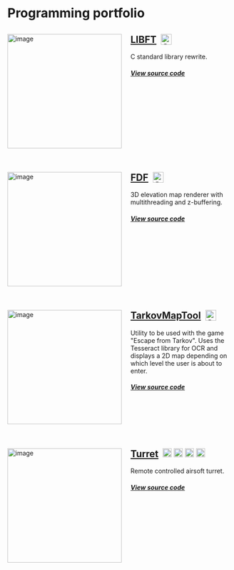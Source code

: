 # Programming portfolio

<!--- Rewrite this sentence --> 



<div markdown="1" style="width:500px;height:280px;">
<img width="256" src="https://user-images.githubusercontent.com/45420297/182574902-c7c08034-f896-4d81-b11a-47135c7229fb.png" alt="image" style="float: left; margin-right: 20px">

## [LIBFT](https://github.com/oskarikinnunen/libft/tree/master)&nbsp;&nbsp;<img width="24" alt="C" align="top" src="https://user-images.githubusercontent.com/45420297/182207766-f5c35203-078d-4aac-8a3a-d30e726694b2.png">

C standard library rewrite.
##### [View source code](https://github.com/oskarikinnunen/libft/tree/master)

</div>

<div markdown="1" style="width:500px;height:280px;">
<img width="256" src="https://user-images.githubusercontent.com/45420297/182204285-2939b41c-0981-4f6c-a111-b6c16aca1e5c.png" alt="image" style="float: left; margin-right: 20px">

## [FDF](https://github.com/oskarikinnunen/PresentableFDF)&nbsp;&nbsp;<img width="24" alt="C" align="top" float="right" src="https://user-images.githubusercontent.com/45420297/182207766-f5c35203-078d-4aac-8a3a-d30e726694b2.png">

3D elevation map renderer with multithreading and z-buffering.
##### [View source code](https://github.com/oskarikinnunen/PresentableFDF)
</div>

<div markdown="1" style="width:500px;height:280px;">
<img width="256" src="https://user-images.githubusercontent.com/45420297/182570002-e34dfc1b-821f-4262-8ebe-7d4537a69be8.png" alt="image" style="float: left; margin-right: 20px">

## [TarkovMapTool](https://github.com/oskarikinnunen/TarkovMapTool)&nbsp;&nbsp;<img width="24" alt="Csharp" align="top" src="https://user-images.githubusercontent.com/45420297/182208301-cccdedaa-ff4c-4ef7-bef2-a5fb3110ccac.png">

Utility to be used with the game "Escape from Tarkov". Uses the Tesseract library for OCR and displays a 2D map depending on which level the user is about to enter.
##### [View source code](https://github.com/oskarikinnunen/TarkovMapTool)
</div>

<div markdown="1" style="width:500px;height:280px;">
<img width="256" src="https://user-images.githubusercontent.com/45420297/182583692-f90e39f8-b529-40d5-8b67-f84f265f446c.png" alt="image" style="float: left; margin-right: 20px">


## [Turret](https://github.com/oskarikinnunen/airsoftturret)&nbsp;&nbsp;<img width="20" alt="Csharp" align="top" src="https://user-images.githubusercontent.com/45420297/182208301-cccdedaa-ff4c-4ef7-bef2-a5fb3110ccac.png"> <img width="20" alt="C" align="top" float="right" src="https://user-images.githubusercontent.com/45420297/182207766-f5c35203-078d-4aac-8a3a-d30e726694b2.png"> <img height="20" alt="Arduino" align="top" float="right" src="https://user-images.githubusercontent.com/45420297/182575575-deda2f12-79b3-4065-b43d-8725a7ac078c.png">  <img height="20" alt="Unity" align="top" float="right" src="https://store-speedtree-com.exactdn.com/site-assets/uploads/Unity-Logo-White.png?strip=all&lossy=1&quality=73&resize=1200%2C720&ssl=1"> 



Remote controlled airsoft turret.
##### [View source code](https://github.com/oskarikinnunen/airsoftturret)
</div>
